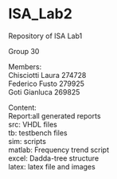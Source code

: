 # ISA_Lab2
Repository of ISA Lab1

Group 30

Members:\
Chisciotti Laura 274728\
Federico Fusto 279925\
Goti Gianluca 269825

Content:\
Report:all generated reports\
src: VHDL files\
tb: testbench files\
sim: scripts\
matlab: Frequency trend script\
excel: Dadda-tree structure\
latex: latex file and images

